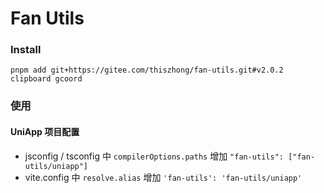 # Fan Utils

### Install

```
pnpm add git+https://gitee.com/thiszhong/fan-utils.git#v2.0.2 clipboard gcoord
```

### 使用

#### UniApp 项目配置

- jsconfig / tsconfig 中 `compilerOptions.paths` 增加 `"fan-utils": ["fan-utils/uniapp"]`
- vite.config 中 `resolve.alias` 增加 `'fan-utils': 'fan-utils/uniapp'`
